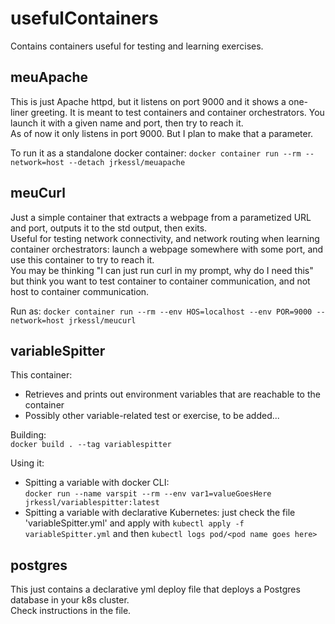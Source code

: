 # usefulContainers
Contains containers useful for testing and learning exercises.

## meuApache
This is just Apache httpd, but it listens on port 9000 and it shows a one-liner greeting. It is meant to test containers and container orchestrators. You launch it with a given name and port, then try to reach it.  
As of now it only listens in port 9000. But I plan to make that a parameter.    
  
To run it as a standalone docker container: `docker container run --rm --network=host --detach jrkessl/meuapache`  
  
## meuCurl
Just a simple container that extracts a webpage from a parametized URL and port, outputs it to the std output, then exits.  
Useful for testing network connectivity, and network routing when learning container orchestrators: launch a webpage somewhere with some port, and use this container to try to reach it.   
You may be thinking "I can just run curl in my prompt, why do I need this" but think you want to test container to container communication, and not host to container communication.  

Run as: `docker container run --rm --env HOS=localhost --env POR=9000 --network=host jrkessl/meucurl`
  
## variableSpitter  
This container:  
 - Retrieves and prints out environment variables that are reachable to the container  
 - Possibly other variable-related test or exercise, to be added...  
  
Building:  
`docker build . --tag variablespitter`  
  
Using it:   
 - Spitting a variable with docker CLI:  
`docker run --name varspit --rm --env var1=valueGoesHere jrkessl/variablespitter:latest`  
 - Spitting a variable with declarative Kubernetes: just check the file 'variableSpitter.yml' and apply with `kubectl apply -f variableSpitter.yml` and then `kubectl logs pod/<pod name goes here>`  

## postgres
This just contains a declarative yml deploy file that deploys a Postgres database in your k8s cluster.  
Check instructions in the file. 
